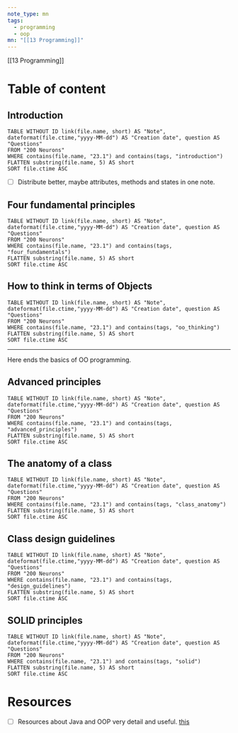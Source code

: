 ```yaml
---
note_type: mn
tags:
  - programming
  - oop
mn: "[[13 Programming]]"
---
```

[[13 Programming]]
# Table of content
## Introduction
```dataview 
TABLE WITHOUT ID link(file.name, short) AS "Note",  dateformat(file.ctime,"yyyy-MM-dd") AS "Creation date", question AS "Questions"
FROM "200 Neurons"
WHERE contains(file.name, "23.1") and contains(tags, "introduction")
FLATTEN substring(file.name, 5) AS short
SORT file.ctime ASC
```

- [ ] Distribute better, maybe attributes, methods and states in one note. 

## Four fundamental principles
```dataview 
TABLE WITHOUT ID link(file.name, short) AS "Note",  dateformat(file.ctime,"yyyy-MM-dd") AS "Creation date", question AS "Questions"
FROM "200 Neurons"
WHERE contains(file.name, "23.1") and contains(tags, "four_fundamentals")
FLATTEN substring(file.name, 5) AS short
SORT file.ctime ASC
```

## How to think in terms of Objects
```dataview 
TABLE WITHOUT ID link(file.name, short) AS "Note",  dateformat(file.ctime,"yyyy-MM-dd") AS "Creation date", question AS "Questions"
FROM "200 Neurons"
WHERE contains(file.name, "23.1") and contains(tags, "oo_thinking")
FLATTEN substring(file.name, 5) AS short
SORT file.ctime ASC
```
---
Here ends the basics of OO programming. 
## Advanced principles
```dataview 
TABLE WITHOUT ID link(file.name, short) AS "Note",  dateformat(file.ctime,"yyyy-MM-dd") AS "Creation date", question AS "Questions"
FROM "200 Neurons"
WHERE contains(file.name, "23.1") and contains(tags, "advanced_principles")
FLATTEN substring(file.name, 5) AS short
SORT file.ctime ASC
```
## The anatomy of a class
```dataview 
TABLE WITHOUT ID link(file.name, short) AS "Note",  dateformat(file.ctime,"yyyy-MM-dd") AS "Creation date", question AS "Questions"
FROM "200 Neurons"
WHERE contains(file.name, "23.1") and contains(tags, "class_anatomy")
FLATTEN substring(file.name, 5) AS short
SORT file.ctime ASC
```

## Class design guidelines
```dataview 
TABLE WITHOUT ID link(file.name, short) AS "Note",  dateformat(file.ctime,"yyyy-MM-dd") AS "Creation date", question AS "Questions"
FROM "200 Neurons"
WHERE contains(file.name, "23.1") and contains(tags, "design_guidelines")
FLATTEN substring(file.name, 5) AS short
SORT file.ctime ASC
```


## SOLID principles
```dataview 
TABLE WITHOUT ID link(file.name, short) AS "Note",  dateformat(file.ctime,"yyyy-MM-dd") AS "Creation date", question AS "Questions"
FROM "200 Neurons"
WHERE contains(file.name, "23.1") and contains(tags, "solid")
FLATTEN substring(file.name, 5) AS short
SORT file.ctime ASC
```



# Resources
- [ ] Resources about Java and OOP very detail and useful. [this](https://runestone.academy/ns/books/published/csawesome/index.html)
